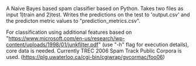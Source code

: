 A Naive Bayes based spam classifier based on Python. Takes two files as input 1)train and 2)test. Writes the predictions on the test to 'output.csv' and the predicton metric values to "prediction_metrics.csv".

For classification using additional features based on "https://www.microsoft.com/en-us/research/wp-content/uploads/1998/01/junkfilter.pdf" (use "-h" flag for execution details), core data is needed. 
Currently TREC 2006 Spam Track Public Corpora is used. (https://plg.uwaterloo.ca/cgi-bin/cgiwrap/gvcormac/foo06)
